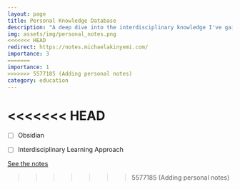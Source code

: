 ```yaml
---
layout: page
title: Personal Knowledge Database
description: "A deep dive into the interdisciplinary knowledge I've gained over the years."
img: assets/img/personal_notes.png
<<<<<<< HEAD
redirect: https://notes.michaelakinyemi.com/
importance: 3
=======
importance: 1
>>>>>>> 5577185 (Adding personal notes)
category: education
---
```



<<<<<<< HEAD
=======
- [ ] Obsidian
- [ ] Interdisciplinary Learning Approach


[See the notes](https://notes.michaelakinyemi.com)





>>>>>>> 5577185 (Adding personal notes)
